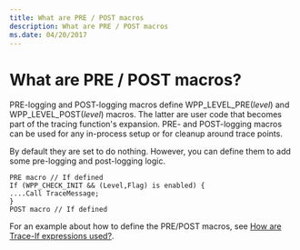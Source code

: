 ```yaml
---
title: What are PRE / POST macros
description: What are PRE / POST macros
ms.date: 04/20/2017
---
```


# What are PRE / POST macros?


PRE-logging and POST-logging macros define WPP\_LEVEL\_PRE(*level*) and WPP\_LEVEL\_POST(*level*) macros. The latter are user code that becomes part of the tracing function's expansion. PRE- and POST-logging macros can be used for any in-process setup or for cleanup around trace points.

By default they are set to do nothing. However, you can define them to add some pre-logging and post-logging logic.

```
PRE macro // If defined
If (WPP_CHECK_INIT && (Level,Flag) is enabled) {
....Call TraceMessage;
}
POST macro // If defined
```

For an example about how to define the PRE/POST macros, see [How are Trace-If expressions used?](how-are-trace-if-expressions-used-.md).

 

 





